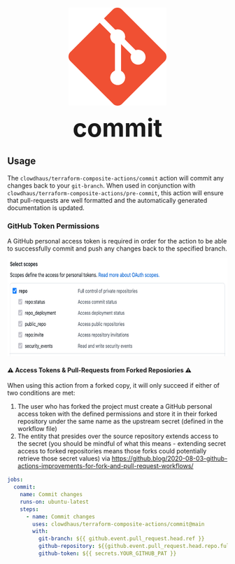 <p align="center">
  <img src="../.github/images/git.png " alt="Docs" height="224px">
</p>
<h1 style="font-size: 56px; margin: 0; padding: 0;" align="center">
  commit
</h1>

## Usage

The `clowdhaus/terraform-composite-actions/commit` action will commit any changes back to your `git-branch`. When used in conjunction with `clowdhaus/terraform-composite-actions/pre-commit`, this action will ensure that pull-requests are well formatted and the automatically generated documentation is updated.

### GitHub Token Permissions

A GitHub personal access token is required in order for the action to be able to successfully commit and push any changes back to the specified branch.

<p align="center">
  <img src="../.github/images/pat.png " alt="Directories" height="224px">
</p>

#### :warning: Access Tokens & Pull-Requests from Forked Reposiories :warning:

When using this action from a forked copy, it will only succeed if either of two conditions are met:

1. The user who has forked the project must create a GitHub personal access token with the defined permissions and store it in their forked repository under the same name as the upstream secret (defined in the workflow file)
2. The entity that presides over the source repository extends access to the secret (you should be mindful of what this means - extending secret access to forked repositories means those forks could potentially retrieve those secret values) via https://github.blog/2020-08-03-github-actions-improvements-for-fork-and-pull-request-workflows/

```yml
jobs:
  commit:
    name: Commit changes
    runs-on: ubuntu-latest
    steps:
      - name: Commit changes
        uses: clowdhaus/terraform-composite-actions/commit@main
        with:
          git-branch: ${{ github.event.pull_request.head.ref }}
          github-repository: ${{github.event.pull_request.head.repo.full_name}}
          github-token: ${{ secrets.YOUR_GITHUB_PAT }}
```
